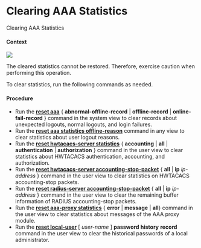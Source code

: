 Clearing AAA Statistics
=======================

Clearing AAA Statistics

#### Context

![](public_sys-resources/notice_3.0-en-us.png) 

The cleared statistics cannot be restored. Therefore, exercise caution when performing this operation.

To clear statistics, run the following commands as needed.


#### Procedure

* Run the [**reset aaa**](cmdqueryname=reset+aaa) { **abnormal-offline-record** | **offline-record** | **online-fail-record** } command in the system view to clear records about unexpected logouts, normal logouts, and login failures.
* Run the [**reset aaa statistics offline-reason**](cmdqueryname=reset+aaa+statistics+offline-reason) command in any view to clear statistics about user logout reasons.
* Run the [**reset hwtacacs-server statistics**](cmdqueryname=reset+hwtacacs-server+statistics) { **accounting** | **all** | **authentication** | **authorization** } command in the user view to clear statistics about HWTACACS authentication, accounting, and authorization.
* Run the [**reset hwtacacs-server accounting-stop-packet**](cmdqueryname=reset+hwtacacs-server+accounting-stop-packet) { **all** | **ip** *ip-address* } command in the user view to clear statistics on HWTACACS accounting-stop packets.
* Run the [**reset radius-server accounting-stop-packet**](cmdqueryname=reset+radius-server+accounting-stop-packet) { **all** | **ip** *ip-address* } command in the user view to clear the remaining buffer information of RADIUS accounting-stop packets.
* Run the **[**reset aaa-proxy statistics**](cmdqueryname=reset+aaa-proxy+statistics)** { **error** | **message** | **all**} command in the user view to clear statistics about messages of the AAA proxy module.
* Run the **[**reset local-user**](cmdqueryname=reset+local-user)** [ *user-name* ] **password** **history** **record** command in the user view to clear the historical passwords of a local administrator.